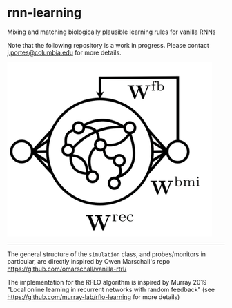 # rnn-learning
Mixing and matching biologically plausible learning rules for vanilla RNNs


Note that the following repository is a work in progress. Please contact j.portes@columbia.edu for more details.

![RNN schematic](graphics/rnn-schematic.png)

-----
The general structure of the `simulation` class, and probes/monitors in particular, are directly inspired by Owen Marschall's repo https://github.com/omarschall/vanilla-rtrl/

The implementation for the RFLO algorithm is inspired by Murray 2019 "Local online learning in recurrent networks with random feedback" (see https://github.com/murray-lab/rflo-learning for more details)
